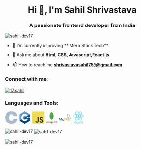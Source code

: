 <h1 align="center">Hi 👋, I'm Sahil Shrivastava</h1>
<h3 align="center">A passionate frontend developer from India</h3>

<p align="left"> <img src="https://komarev.com/ghpvc/?username=sahil-dev17&label=Profile%20views&color=0e75b6&style=flat" alt="sahil-dev17" /> </p>

- 🌱 I’m currently improving ** Mern Stack Tech**

- 💬 Ask me about **Html, CSS, Javascript,React.js**

- 📫 How to reach me **shrivastavasahil759@gmail.com**

<h3 align="left">Connect with me:</h3>
<p align="left">
<a href="https://instagram.com/17.sahil" target="blank"><img align="center" src="https://raw.githubusercontent.com/rahuldkjain/github-profile-readme-generator/master/src/images/icons/Social/instagram.svg" alt="17.sahil" height="30" width="40" /></a>
</p>

<h3 align="left">Languages and Tools:</h3>
<p align="left"> <a href="https://www.cprogramming.com/" target="_blank" rel="noreferrer"> <img src="https://raw.githubusercontent.com/devicons/devicon/master/icons/c/c-original.svg" alt="c" width="40" height="40"/> </a> <a href="https://www.w3schools.com/cpp/" target="_blank" rel="noreferrer"> <img src="https://raw.githubusercontent.com/devicons/devicon/master/icons/cplusplus/cplusplus-original.svg" alt="cplusplus" width="40" height="40"/> </a> <a href="https://developer.mozilla.org/en-US/docs/Web/JavaScript" target="_blank" rel="noreferrer"> <img src="https://raw.githubusercontent.com/devicons/devicon/master/icons/javascript/javascript-original.svg" alt="javascript" width="40" height="40"/> </a> <a href="https://www.mongodb.com/" target="_blank" rel="noreferrer"> <img src="https://raw.githubusercontent.com/devicons/devicon/master/icons/mongodb/mongodb-original-wordmark.svg" alt="mongodb" width="40" height="40"/> </a> <a href="https://www.mysql.com/" target="_blank" rel="noreferrer"> <img src="https://raw.githubusercontent.com/devicons/devicon/master/icons/mysql/mysql-original-wordmark.svg" alt="mysql" width="40" height="40"/> </a> <a href="https://reactjs.org/" target="_blank" rel="noreferrer"> <img src="https://raw.githubusercontent.com/devicons/devicon/master/icons/react/react-original-wordmark.svg" alt="react" width="40" height="40"/> </a> </p>

<p><img align="left" src="https://github-readme-stats.vercel.app/api/top-langs?username=sahil-dev17&show_icons=true&locale=en&layout=compact" alt="sahil-dev17" /></p>

<p>&nbsp;<img align="center" src="https://github-readme-stats.vercel.app/api?username=sahil-dev17&show_icons=true&locale=en" alt="sahil-dev17" /></p>

<p><img align="center" src="https://github-readme-streak-stats.herokuapp.com/?user=sahil-dev17&" alt="sahil-dev17" /></p>
